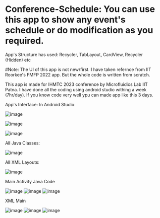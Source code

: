 # Conference-Schedule: You can use this app to show any event's schedule or do modification as you required.

App's Structure has used: Recycler, TabLayout, CardView, Recycler (Hidden) etc

#Note: The UI of this app is not new/first. I have taken refernce from IIT Roorkee's FMFP 2022 app. But the whole code is written from scratch. 

This app is made for IHMTC 2023 conference by Microfluidics Lab IIT Patna. I have done all the coding using android studio withing a week (7hr/day). If you know code very well ypu can made app like this 3 days.

App's Interface: In Android Studio

![image](https://github.com/meHypernova/Conference-Schedule/assets/146374681/7015077b-0b94-4563-b60b-f2e312258386)

![image](https://github.com/meHypernova/Conference-Schedule/assets/146374681/0f494b68-320e-4e96-b2a6-8dffb490854d)

![image](https://github.com/meHypernova/Conference-Schedule/assets/146374681/9034b6d4-5de2-4349-9e91-8dd75e0ed485)


All Java Classes: 


![image](https://github.com/meHypernova/Conference-Schedule/assets/146374681/7ad7ae51-38c5-4167-8c6e-1e4927306cd5)

All XML Layouts:


![image](https://github.com/meHypernova/Conference-Schedule/assets/146374681/242a9490-bf9e-4f44-b3bb-cdf48e5c957d)




Main Activity Java Code


![image](https://github.com/meHypernova/Conference-Schedule/assets/146374681/d8aa17e9-dc90-4200-b746-b2e0d21256eb)
![image](https://github.com/meHypernova/Conference-Schedule/assets/146374681/e1194e37-8559-4699-9147-7fb900915747)
![image](https://github.com/meHypernova/Conference-Schedule/assets/146374681/4b581e74-4c4b-4a56-8dd8-910e3c6de87e)

XML Main

![image](https://github.com/meHypernova/Conference-Schedule/assets/146374681/4d960caf-f5ba-4b74-bf94-ac2ea1ef50f8)
![image](https://github.com/meHypernova/Conference-Schedule/assets/146374681/89540cab-390c-48c3-904c-074f1e198973)
![image](https://github.com/meHypernova/Conference-Schedule/assets/146374681/b8df6a54-46a7-4c8a-b53a-5adb1c04d655)

